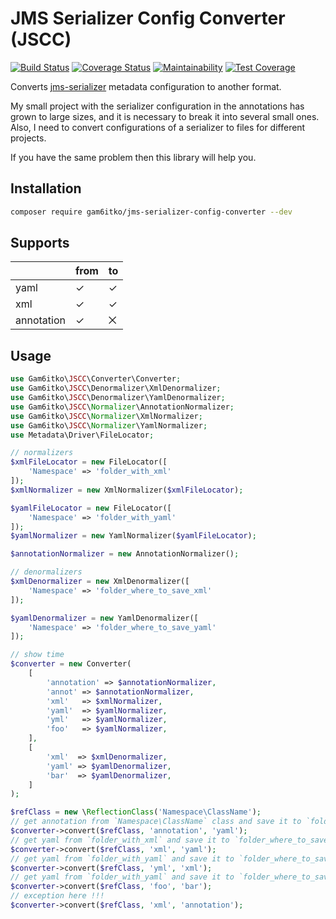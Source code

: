 # JMS Serializer Config Converter (JSCC)

[![Build Status](https://travis-ci.org/gam6itko/jms-serializer-config-converter.svg?branch=master)](https://travis-ci.org/gam6itko/jms-serializer-config-converter)
[![Coverage Status](https://coveralls.io/repos/github/gam6itko/jms-serializer-config-converter/badge.svg?branch=master)](https://coveralls.io/github/gam6itko/jms-serializer-config-converter?branch=master)
[![Maintainability](https://api.codeclimate.com/v1/badges/53ec90f41542a0495d1b/maintainability)](https://codeclimate.com/github/gam6itko/jms-serializer-config-converter/maintainability)
[![Test Coverage](https://api.codeclimate.com/v1/badges/53ec90f41542a0495d1b/test_coverage)](https://codeclimate.com/github/gam6itko/jms-serializer-config-converter/test_coverage)

Converts [jms-serializer](https://jmsyst.com/libs/serializer) metadata configuration to another format.

My small project with the serializer configuration in the annotations has grown to large sizes, and it is necessary to break it into several small ones. 
Also, I need to convert configurations of a serializer to files for different projects. 

If you have the same problem then this library will help you.

## Installation
```bash
composer require gam6itko/jms-serializer-config-converter --dev
```

## Supports
|            | from | to |
|------------|------|----|
| yaml       | ✓    | ✓  |
| xml        | ✓    | ✓  |
| annotation | ✓    | ⨉  |

## Usage

```php
use Gam6itko\JSCC\Converter\Converter;
use Gam6itko\JSCC\Denormalizer\XmlDenormalizer;
use Gam6itko\JSCC\Denormalizer\YamlDenormalizer;
use Gam6itko\JSCC\Normalizer\AnnotationNormalizer;
use Gam6itko\JSCC\Normalizer\XmlNormalizer;
use Gam6itko\JSCC\Normalizer\YamlNormalizer;
use Metadata\Driver\FileLocator;

// normalizers
$xmlFileLocator = new FileLocator([
    'Namespace' => 'folder_with_xml'
]);
$xmlNormalizer = new XmlNormalizer($xmlFileLocator);

$yamlFileLocator = new FileLocator([
    'Namespace' => 'folder_with_yaml'
]);
$yamlNormalizer = new YamlNormalizer($yamlFileLocator);

$annotationNormalizer = new AnnotationNormalizer();

// denormalizers
$xmlDenormalizer = new XmlDenormalizer([
    'Namespace' => 'folder_where_to_save_xml'
]);

$yamlDenormalizer = new YamlDenormalizer([
    'Namespace' => 'folder_where_to_save_yaml'
]);

// show time
$converter = new Converter(
    [
        'annotation' => $annotationNormalizer,
        'annot' => $annotationNormalizer,
        'xml'   => $xmlNormalizer,
        'yaml'  => $yamlNormalizer,
        'yml'   => $yamlNormalizer,
        'foo'   => $yamlNormalizer,
    ],
    [
        'xml'  => $xmlDenormalizer,
        'yaml' => $yamlDenormalizer,
        'bar'  => $yamlDenormalizer,
    ]
);

$refClass = new \ReflectionClass('Namespace\ClassName');
// get annotation from `Namespace\ClassName` class and save it to `folder_where_to_save_xml`
$converter->convert($refClass, 'annotation', 'yaml');
// get yaml from `folder_with_xml` and save it to `folder_where_to_save_yaml`
$converter->convert($refClass, 'xml', 'yaml');
// get yaml from `folder_with_yaml` and save it to `folder_where_to_save_xml`
$converter->convert($refClass, 'yml', 'xml');
// get yaml from `folder_with_yaml` and save it to `folder_where_to_save_yaml`
$converter->convert($refClass, 'foo', 'bar');
// exception here !!!
$converter->convert($refClass, 'xml', 'annotation');
```
